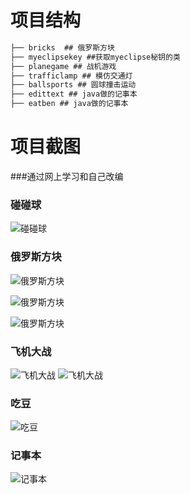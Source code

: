 # 项目结构
```java
├── bricks  ## 俄罗斯方块
├── myeclipsekey ##获取myeclipse秘钥的类
├── planegame ## 战机游戏
├── trafficlamp ## 模仿交通灯
├── ballsports ## 圆球撞击运动
├── edittext ## java做的记事本
├── eatben ## java做的记事本
```

# 项目截图
###通过网上学习和自己改编

### 碰碰球
![碰碰球](/doc/ball.png "球撞击界面")

### 俄罗斯方块
![俄罗斯方块](/doc/俄罗斯方块.png "俄罗斯方块界面")

![俄罗斯方块](/doc/方块1.png "俄罗斯方块界面")

![俄罗斯方块](/doc/方块调色.png "俄罗斯方块界面")

### 飞机大战
![飞机大战](/doc/飞机大战.png "飞机大战界面")
![飞机大战](/doc/airplane.png "飞机大战界面")

### 吃豆
![吃豆](/doc/吃豆.png "吃豆界面")

### 记事本
![记事本](/doc/记事本.png "吃豆界面")


